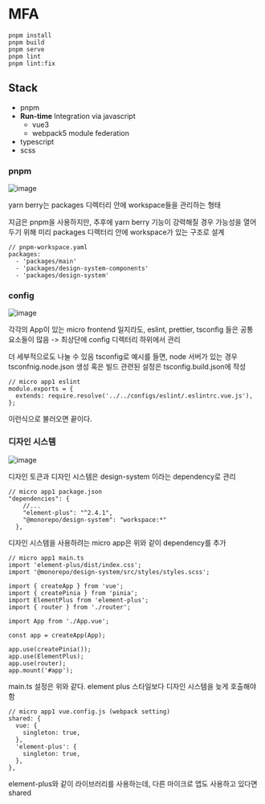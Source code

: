 # MFA

```
pnpm install
pnpm build
pnpm serve
pnpm lint
pnpm lint:fix
```

## Stack

- pnpm
- **Run-time** Integration via javascript
    - vue3
    - webpack5 module federation
- typescript
- scss

### pnpm

![image](https://github.com/ayaanlee-igaw/pnpm-monorepo-mfa-webpack-cli/assets/117155989/7acbbb15-a329-4237-b2e8-6035f6c0c982)

yarn berry는 packages 디렉터리 안에 workspace들을 관리하는 형태

지금은 pnpm을 사용하지만, 추후에 yarn berry 기능이 강력해질 경우 가능성을 열어두기 위해
미리 packages 디렉터리 안에 workspace가 있는 구조로 설계

```
// pnpm-workspace.yaml
packages:
  - 'packages/main'
  - 'packages/design-system-components'
  - 'packages/design-system'
```

### config

![image](https://github.com/ayaanlee-igaw/pnpm-monorepo-mfa-webpack-cli/assets/117155989/8ac4e5bf-2872-419d-aa04-788dd2e88d8c)


각각의 App이 있는 micro frontend 일지라도, eslint, prettier, tsconfig 들은 공통 요소들이 많음
-> 최상단에 config 디렉터리 하위에서 관리

더 세부적으로도 나눌 수 있음
tsconfig로 예시를 들면, node 서버가 있는 경우 tsconfnig.node.json 생성
혹은 빌드 관련된 설정은 tsconfig.build.json에 작성

```
// micro app1 eslint
module.exports = {
  extends: require.resolve('../../configs/eslint/.eslintrc.vue.js'),
};
```

이런식으로 불러오면 끝이다.

### 디자인 시스템

![image](https://github.com/ayaanlee-igaw/pnpm-monorepo-mfa-webpack-cli/assets/117155989/ea0579c7-8d45-4098-9bb1-076ef6b592b0)

디자인 토큰과 디자인 시스템은 design-system 이라는 dependency로 관리

```
// micro app1 package.json
"dependencies": {
    //...
    "element-plus": "^2.4.1",
    "@monorepo/design-system": "workspace:*"
  },
```

디자인 시스템을 사용하려는 micro app은 위와 같이 dependency를 추가

```
// micro app1 main.ts
import 'element-plus/dist/index.css';
import '@monorepo/design-system/src/styles/styles.scss';

import { createApp } from 'vue';
import { createPinia } from 'pinia';
import ElementPlus from 'element-plus';
import { router } from './router';

import App from './App.vue';

const app = createApp(App);

app.use(createPinia());
app.use(ElementPlus);
app.use(router);
app.mount('#app');
```

main.ts 설정은 위와 같다. element plus 스타일보다 디자인 시스템을 늦게 호출해야 함

```
// micro app1 vue.config.js (webpack setting)
shared: {
  vue: {
    singleton: true,
  },
  'element-plus': {
    singleton: true,
  },
},
```

element-plus와 같이 라이브러리를 사용하는데, 다른 마이크로 앱도 사용하고 있다면 shared
